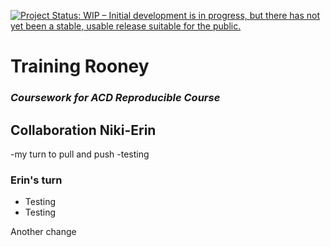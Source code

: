 [![Project Status: WIP – Initial development is in progress, but there
has not yet been a stable, usable release suitable for the
public.](https://www.repostatus.org/badges/latest/wip.svg)](https://www.repostatus.org/#wip)

# Training Rooney

### *Coursework for ACD Reproducible Course*

## Collaboration Niki-Erin 

-my turn to pull and push
-testing

### Erin's turn

- Testing
- Testing

Another change